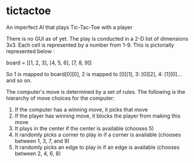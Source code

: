 # tictactoe
An imperfect AI that plays Tic-Tac-Toe with a player


There is no GUI as of yet. The play is conducted in a 2-D list of dimensions 3x3. Each cell is represented by a number from 1-9. This is pictorially represented below :

board = [[1, 2, 3],
         [4, 5, 6],
         [7, 8, 9]]
 
So 1 is mapped to board[0][0], 2 is mapped to [0][1], 3: [0][2], 4: [1][0]... and so on.



The computer's move is determined by a set of rules. The following is the hierarchy of move choices for the computer: 
1. If the computer has a winning move, it picks that move 
2. If the player has winning move, it blocks the player from making this move
3. It plays in the center if the center is available (chooses 5)
4. It randomly picks a corner to play in if a corner is available (chooses between 1, 3, 7, and 9)
5. It randomly picks an edge to play in if an edge is available (chooses between 2, 4, 6, 8)

